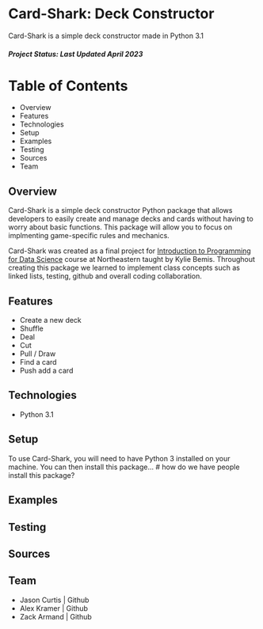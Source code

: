 # Card-Shark: Deck Constructor
Card-Shark is a simple deck constructor made in Python 3.1
##### Project Status: Last Updated April 2023
# Table of Contents
- Overview
- Features
- Technologies
- Setup
- Examples
- Testing
- Sources
- Team

## Overview
Card-Shark is a simple deck constructor Python package that allows developers to easily create and manage decks and cards without having to worry about basic functions. This package will allow you to focus on implmenting game-specific rules and mechanics.

Card-Shark was created as a final project for [Introduction to Programming for Data Science](https://kuwisdelu.github.io/ds5010-spring23.html) course at Northeastern taught by Kylie Bemis. Throughout creating this package we learned to implement class concepts such as linked lists, testing, github and overall coding collaboration. 



## Features
- Create a new deck
- Shuffle
- Deal
- Cut
- Pull / Draw
- Find a card
- Push add a card

## Technologies
- Python 3.1

## Setup
To use Card-Shark, you will need to have Python 3 installed on your machine. You can then install this package... # how do we have people install this package?

## Examples


## Testing


## Sources



## Team
- Jason Curtis | Github
- Alex Kramer | Github
- Zack Armand | Github

